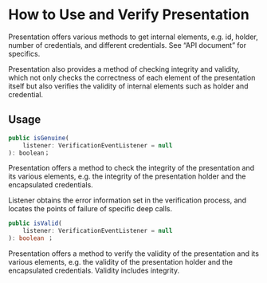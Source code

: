 # How to Use and Verify Presentation

Presentation offers various methods to get internal elements, e.g. id, holder, number of credentials, and different credentials. See “API document” for specifics.

Presentation also provides a method of checking integrity and validity, which not only checks the correctness of each element of the presentation itself but also verifies the validity of internal elements such as holder and credential.

## Usage

```typescript
public isGenuine(
	listener: VerificationEventListener = null
): boolean；
```

Presentation offers a method to check the integrity of the presentation and its various elements, e.g. the integrity of the presentation holder and the encapsulated credentials.

Listener obtains the error information set in the verification process, and locates the points of failure of specific deep calls.

```typescript
public isValid(
	listener: VerificationEventListener = null
): boolean ；
```

Presentation offers a method to verify the validity of the presentation and its various elements, e.g. the validity of the presentation holder and the encapsulated credentials. Validity includes integrity.
